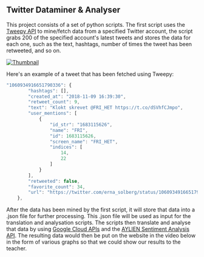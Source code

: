 ## Twitter Dataminer & Analyser

This project consists of a set of python scripts. The first script uses the [Tweepy API](https://www.tweepy.org/) to mine/fetch data from a specified Twitter account, the script grabs 200 of the specified account's latest tweets and stores the data for each one, such as the text, hashtags, number of times the tweet has been retweeted, and so on. 

[![Thumbnail](https://github.com/techiew/Twitter-Dataminer-and-Analyser/blob/master/thumbnail.png)](https://www.youtube.com/watch?v=G-7zbVIuYl0)


Here's an example of a tweet that has been fetched using Tweepy:

```javascript
"1060934916651790336": {
        "hashtags": [],
        "created_at": "2018-11-09 16:39:30",
        "retweet_count": 9,
        "text": "Klokt skrevet @FRI_HET https://t.co/dSVhfCJmpo",
        "user_mentions": [
            {
                "id_str": "1683115626",
                "name": "FRI",
                "id": 1683115626,
                "screen_name": "FRI_HET",
                "indices": [
                    14,
                    22
                ]
            }
        ],
        "retweeted": false,
        "favorite_count": 34,
        "url": "https://twitter.com/erna_solberg/status/1060934916651790336"
    },
```

After the data has been mined by the first script, it will store that data into a .json file for further processing. This .json file will be used as input for the translation and analysation scripts. The scripts then translate and analyse that data by using [Google Cloud APIs](https://cloud.google.com/apis) and the [AYLIEN Sentiment Analysis API](https://aylien.com/news-api/). The resulting data would then be put on the website in the video below in the form of various graphs so that we could show our results to the teacher.
